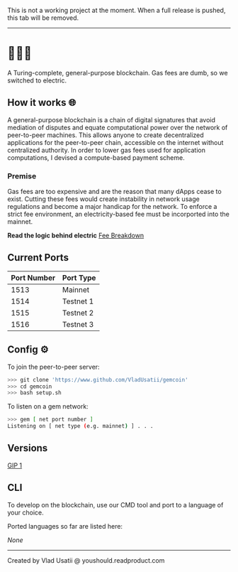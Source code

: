 
This is not a working project at the moment. When a full release is pushed, this tab will be removed.

----


# 💎💎💎

A Turing-complete, general-purpose blockchain. Gas fees are dumb, so we switched to electric.

## How it works 🌐

A general-purpose blockchain is a chain of digital signatures that avoid mediation of disputes and equate computational power over the network of peer-to-peer machines. This allows anyone to create decentralized applications for the peer-to-peer chain, accessible on the internet without centralized authority. In order to lower gas fees used for application computations, I devised a compute-based payment scheme.

### Premise

Gas fees are too expensive and are the reason that many dApps cease to exist. Cutting these fees would create instability in network usage regulations and become a major handicap for the network. To enforce a strict fee environment, an electricity-based fee must be incorported into the mainnet.

**Read the logic behind electric** [Fee Breakdown](https://github.com/VladUsatii/gemcoin/docs/FEE.md)

## Current Ports

| Port Number	| Port Type	|
| ------------- | --------- |
| 1513			| Mainnet	|
| 1514			| Testnet 1	|
| 1515			| Testnet 2	|
| 1516			| Testnet 3	|

## Config ⚙️

To join the peer-to-peer server:

```bash
>>> git clone 'https://www.github.com/VladUsatii/gemcoin'
>>> cd gemcoin
>>> bash setup.sh
```

To listen on a gem network:

```bash
>>> gem [ net port number ]
Listening on [ net type (e.g. mainnet) ] . . .
```

## Versions

[GIP 1](https://github.com/VladUsatii/gemcoin/docs/GIP1.md)

## CLI

To develop on the blockchain, use our CMD tool and port to a language of your choice.

Ported languages so far are listed here:

*None*

---

Created by Vlad Usatii @ youshould.readproduct.com
